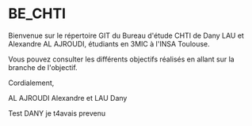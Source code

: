 # BE_CHTI
Bienvenue sur le répertoire GIT du Bureau d'étude CHTI de Dany LAU et Alexandre AL AJROUDI, étudiants en 3MIC à l'INSA Toulouse.  

Vous pouvez consulter les différents objectifs réalisés en allant sur la branche de l'objectif.  

Cordialement,  

AL AJROUDI Alexandre et LAU Dany

Test DANY je t4avais prevenu
